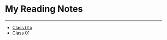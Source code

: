 # My Reading Notes

---

- [Class 01b](https://klesnykh.github.io/reading-notes/lab01b)
- [Class 01](https://klesnykh.github.io/reading-notes/class01)
